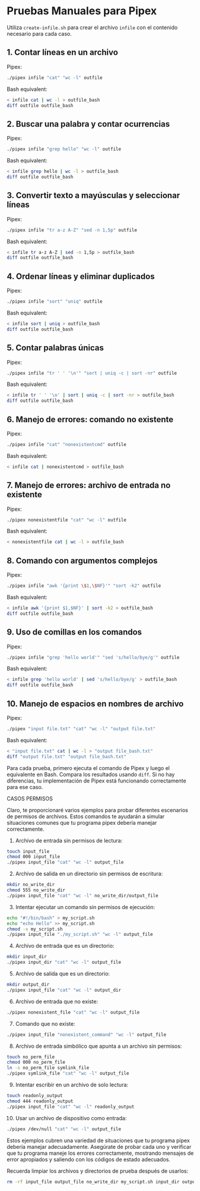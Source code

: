 # Pruebas Manuales para Pipex

Utiliza `create-infile.sh` para crear el archivo `infile` con el contenido necesario para cada caso.

## 1. Contar líneas en un archivo

Pipex:
```bash
./pipex infile "cat" "wc -l" outfile
```

Bash equivalent:
```bash
< infile cat | wc -l > outfile_bash
diff outfile outfile_bash
```

## 2. Buscar una palabra y contar ocurrencias

Pipex:
```bash
./pipex infile "grep hello" "wc -l" outfile
```

Bash equivalent:
```bash
< infile grep hello | wc -l > outfile_bash
diff outfile outfile_bash
```

## 3. Convertir texto a mayúsculas y seleccionar líneas

Pipex:
```bash
./pipex infile "tr a-z A-Z" "sed -n 1,5p" outfile
```

Bash equivalent:
```bash
< infile tr a-z A-Z | sed -n 1,5p > outfile_bash
diff outfile outfile_bash
```

## 4. Ordenar líneas y eliminar duplicados

Pipex:
```bash
./pipex infile "sort" "uniq" outfile
```

Bash equivalent:
```bash
< infile sort | uniq > outfile_bash
diff outfile outfile_bash
```

## 5. Contar palabras únicas

Pipex:
```bash
./pipex infile "tr ' ' '\n'" "sort | uniq -c | sort -nr" outfile
```

Bash equivalent:
```bash
< infile tr ' ' '\n' | sort | uniq -c | sort -nr > outfile_bash
diff outfile outfile_bash
```

## 6. Manejo de errores: comando no existente

Pipex:
```bash
./pipex infile "cat" "nonexistentcmd" outfile
```

Bash equivalent:
```bash
< infile cat | nonexistentcmd > outfile_bash
```

## 7. Manejo de errores: archivo de entrada no existente

Pipex:
```bash
./pipex nonexistentfile "cat" "wc -l" outfile
```

Bash equivalent:
```bash
< nonexistentfile cat | wc -l > outfile_bash
```

## 8. Comando con argumentos complejos

Pipex:
```bash
./pipex infile "awk '{print \$1,\$NF}'" "sort -k2" outfile
```

Bash equivalent:
```bash
< infile awk '{print $1,$NF}' | sort -k2 > outfile_bash
diff outfile outfile_bash
```

## 9. Uso de comillas en los comandos

Pipex:
```bash
./pipex infile "grep 'hello world'" "sed 's/hello/bye/g'" outfile
```

Bash equivalent:
```bash
< infile grep 'hello world' | sed 's/hello/bye/g' > outfile_bash
diff outfile outfile_bash
```

## 10. Manejo de espacios en nombres de archivo

Pipex:
```bash
./pipex "input file.txt" "cat" "wc -l" "output file.txt"
```

Bash equivalent:
```bash
< "input file.txt" cat | wc -l > "output file_bash.txt"
diff "output file.txt" "output file_bash.txt"
```

Para cada prueba, primero ejecuta el comando de Pipex y luego el equivalente en Bash. Compara los resultados usando `diff`. Si no hay diferencias, tu implementación de Pipex está funcionando correctamente para ese caso.


CASOS PERMISOS

Claro, te proporcionaré varios ejemplos para probar diferentes escenarios de permisos de archivos. Estos comandos te ayudarán a simular situaciones comunes que tu programa pipex debería manejar correctamente.

1. Archivo de entrada sin permisos de lectura:

```bash
touch input_file
chmod 000 input_file
./pipex input_file "cat" "wc -l" output_file
```

2. Archivo de salida en un directorio sin permisos de escritura:

```bash
mkdir no_write_dir
chmod 555 no_write_dir
./pipex input_file "cat" "wc -l" no_write_dir/output_file
```

3. Intentar ejecutar un comando sin permisos de ejecución:

```bash
echo "#!/bin/bash" > my_script.sh
echo "echo Hello" >> my_script.sh
chmod -x my_script.sh
./pipex input_file "./my_script.sh" "wc -l" output_file
```

4. Archivo de entrada que es un directorio:

```bash
mkdir input_dir
./pipex input_dir "cat" "wc -l" output_file
```

5. Archivo de salida que es un directorio:

```bash
mkdir output_dir
./pipex input_file "cat" "wc -l" output_dir
```

6. Archivo de entrada que no existe:

```bash
./pipex nonexistent_file "cat" "wc -l" output_file
```

7. Comando que no existe:

```bash
./pipex input_file "nonexistent_command" "wc -l" output_file
```

8. Archivo de entrada simbólico que apunta a un archivo sin permisos:

```bash
touch no_perm_file
chmod 000 no_perm_file
ln -s no_perm_file symlink_file
./pipex symlink_file "cat" "wc -l" output_file
```

9. Intentar escribir en un archivo de solo lectura:

```bash
touch readonly_output
chmod 444 readonly_output
./pipex input_file "cat" "wc -l" readonly_output
```

10. Usar un archivo de dispositivo como entrada:

```bash
./pipex /dev/null "cat" "wc -l" output_file
```

Estos ejemplos cubren una variedad de situaciones que tu programa pipex debería manejar adecuadamente. Asegúrate de probar cada uno y verificar que tu programa maneje los errores correctamente, mostrando mensajes de error apropiados y saliendo con los códigos de estado adecuados.

Recuerda limpiar los archivos y directorios de prueba después de usarlos:

```bash
rm -rf input_file output_file no_write_dir my_script.sh input_dir output_dir nonexistent_file no_perm_file symlink_file readonly_output
```
